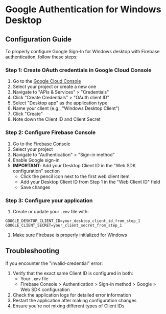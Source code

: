 # Google Authentication for Windows Desktop

## Configuration Guide

To properly configure Google Sign-In for Windows desktop with Firebase authentication, follow these steps:

### Step 1: Create OAuth credentials in Google Cloud Console

1. Go to the [Google Cloud Console](https://console.cloud.google.com/)
1. Select your project or create a new one
1. Navigate to "APIs & Services" > "Credentials"
1. Click "Create Credentials" > "OAuth client ID"
1. Select "Desktop app" as the application type
1. Name your client (e.g., "Windows Desktop Client")
1. Click "Create"
1. Note down the Client ID and Client Secret

### Step 2: Configure Firebase Console

1. Go to the [Firebase Console](https://console.firebase.google.com/)
1. Select your project
1. Navigate to "Authentication" > "Sign-in method"
1. Enable Google sign-in
1. **IMPORTANT**: Add your Desktop Client ID in the "Web SDK configuration" section
   - Click the pencil icon next to the first web client item
   - Add your Desktop Client ID from Step 1 in the "Web Client ID" field
   - Save changes

### Step 3: Configure your application

1. Create or update your `.env` file with:

```env
GOOGLE_DESKTOP_CLIENT_ID=your_desktop_client_id_from_step_1
GOOGLE_CLIENT_SECRET=your_client_secret_from_step_1
```

1. Make sure Firebase is properly initialized for Windows

## Troubleshooting

If you encounter the "invalid-credential" error:

1. Verify that the exact same Client ID is configured in both:
   - Your `.env` file
   - Firebase Console > Authentication > Sign-in method > Google > Web SDK configuration
1. Check the application logs for detailed error information
1. Restart the application after making configuration changes
1. Ensure you're not mixing different types of Client IDs
